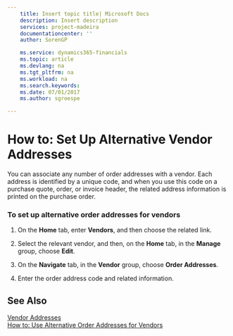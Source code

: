 ```yaml
---
    title: Insert topic title| Microsoft Docs
    description: Insert description
    services: project-madeira
    documentationcenter: ''
    author: SorenGP

    ms.service: dynamics365-financials
    ms.topic: article
    ms.devlang: na
    ms.tgt_pltfrm: na
    ms.workload: na
    ms.search.keywords:
    ms.date: 07/01/2017
    ms.author: sgroespe

---
```

# How to: Set Up Alternative Vendor Addresses
You can associate any number of order addresses with a vendor. Each address is identified by a unique code, and when you use this code on a purchase quote, order, or invoice header, the related address information is printed on the purchase order.  
  
### To set up alternative order addresses for vendors  
  
1.  On the **Home** tab, enter **Vendors**, and then choose the related link.  
  
2.  Select the relevant vendor, and then, on the **Home** tab, in the **Manage** group, choose **Edit**.  
  
3.  On the **Navigate** tab, in the **Vendor** group, choose **Order Addresses**.  
  
4.  Enter the order address code and related information.  
  
## See Also  
 [Vendor Addresses](../vendor-addresses.md)   
 [How to: Use Alternative Order Addresses for Vendors](../how-to-use-alternative-order-addresses-for-vendors.md)